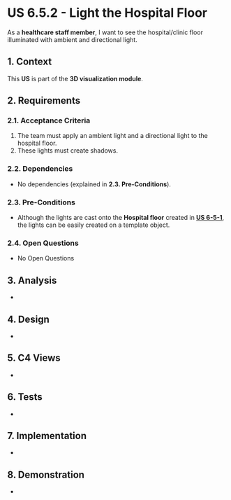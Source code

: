 # US 6.5.2 - Light the Hospital Floor

As a **healthcare staff member**, I want to see the hospital/clinic floor illuminated with ambient and directional light.

## 1. Context

This **US** is part of the **3D visualization module**.

## 2. Requirements

### 2.1. Acceptance Criteria

1. The team must apply an ambient light and a directional light to the hospital floor.
2. These lights must create shadows.

### 2.2. Dependencies

* No dependencies (explained in **2.3. Pre-Conditions**).

### 2.3. Pre-Conditions

* Although the lights are cast onto the **Hospital floor** created in [**US 6-5-1**](../6-5-1/readme.md), the lights can be easily created on a template object.

### 2.4. Open Questions

* No Open Questions

## 3. Analysis

-

## 4. Design

-

## 5. C4 Views

-

## 6. Tests

-

## 7. Implementation

-

## 8. Demonstration

-